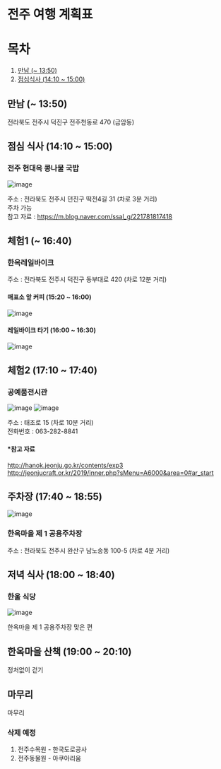 # 전주 여행 계획표

# 목차

1. [만남 (~ 13:50)](https://github.com/VAIVER/JTP#%EB%A7%8C%EB%82%A8--1350)
2. [점심식사 (14:10 ~ 15:00)](https://github.com/VAIVER/JTP#%EC%A0%90%EC%8B%AC-%EC%8B%9D%EC%82%AC--1500)

## 만남 (~ 13:50) 

전라북도 전주시 덕진구 전주천동로 470 (금암동)

## 점심 식사 (14:10 ~ 15:00)

### 전주 현대옥 콩나물 국밥  
![image](https://user-images.githubusercontent.com/111504914/185402089-c9ae4333-783e-415d-a96f-bdd49d28a3d6.png)

주소 : 전라북도 전주시 던진구 떡전4길 31 (차로 3분 거리)  
주차 가능  
참고 자료 : https://m.blog.naver.com/ssal_g/221781817418

## 체험1 (~ 16:40)

### 한옥레일바이크
주소 : 전라북도 전주시 덕진구 동부대로 420 (차로 12분 거리)

#### 매표소 앞 커피 (15:20 ~ 16:00)
![image](https://user-images.githubusercontent.com/111504914/185401648-b9dd0a04-2020-4c64-b207-eaeace438386.png)

#### 레일바이크 타기 (16:00 ~ 16:30)
![image](https://user-images.githubusercontent.com/111504914/185401942-6ca42af9-5ef4-4756-8f5a-820319503126.png)

## 체험2 (17:10 ~ 17:40)

### 공예품전시관

![image](https://user-images.githubusercontent.com/111504914/185410351-1569470f-f4bf-4d95-9e1f-1433320c8913.png)
![image](https://user-images.githubusercontent.com/111504914/185409553-49e00a49-c8c2-4788-bb63-a3b5e7f195f4.png)

주소 : 태조로 15 (차로 10분 거리)  
전화번호 : 063-282-8841  
#### *참고 자료
http://hanok.jeonju.go.kr/contents/exp3  
http://jeonjucraft.or.kr/2019/inner.php?sMenu=A6000&area=0#ar_start

## 주차장 (17:40 ~ 18:55)

![image](https://user-images.githubusercontent.com/111504914/185412990-88ce356a-9d4d-4308-9bd8-2f95e1e618b2.png)

### 한옥마을 제 1 공용주차장
주소 : 전라북도 전주시 완산구 남노송동 100-5 (차로 4분 거리)

## 저녁 식사 (18:00 ~ 18:40)

### 한울 식당
![image](https://user-images.githubusercontent.com/111504914/185423332-ad2d5faa-ceb8-4301-9544-a81b2ea10730.png)

한옥마을 제 1 공용주차장 맞은 편

## 한옥마을 산책 (19:00 ~ 20:10)

정처없이 걷기

## 마무리

마무리

### 삭제 예정 

1. 전주수목원 - 한국도로공사
2. 전주동물원 - 아쿠아리움
